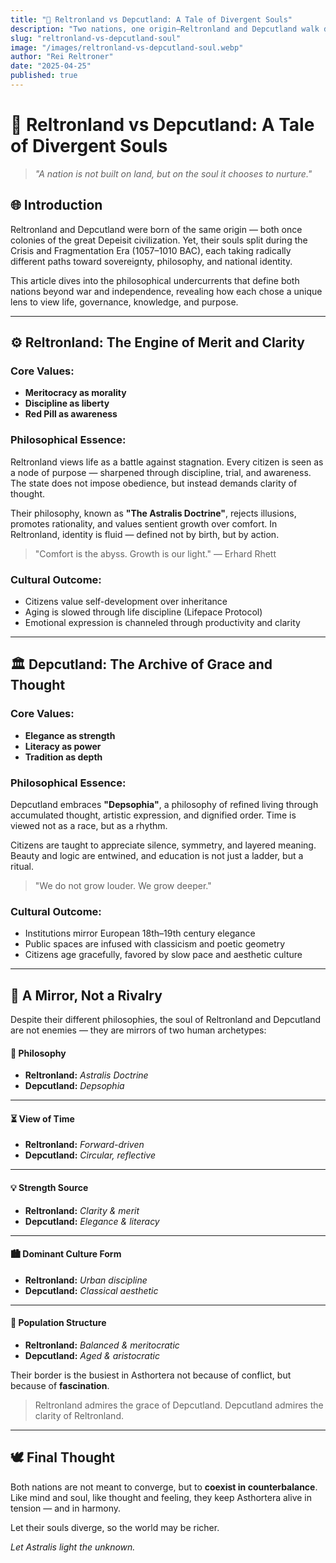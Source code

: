 ```yaml
---
title: "🧠 Reltronland vs Depcutland: A Tale of Divergent Souls"
description: "Two nations, one origin—Reltronland and Depcutland walk diverging paths of clarity and elegance. Discover their souls in contrast."
slug: "reltronland-vs-depcutland-soul"
image: "/images/reltronland-vs-depcutland-soul.webp"
author: "Rei Reltroner"
date: "2025-04-25"
published: true
---
```


# 🧠 Reltronland vs Depcutland: A Tale of Divergent Souls

> *"A nation is not built on land, but on the soul it chooses to nurture."*

## 🌐 Introduction
Reltronland and Depcutland were born of the same origin — both once colonies of the great Depeisit civilization. Yet, their souls split during the Crisis and Fragmentation Era (1057–1010 BAC), each taking radically different paths toward sovereignty, philosophy, and national identity.

This article dives into the philosophical undercurrents that define both nations beyond war and independence, revealing how each chose a unique lens to view life, governance, knowledge, and purpose.

---

## ⚙️ Reltronland: The Engine of Merit and Clarity

### Core Values:
- **Meritocracy as morality**
- **Discipline as liberty**
- **Red Pill as awareness**

### Philosophical Essence:
Reltronland views life as a battle against stagnation. Every citizen is seen as a node of purpose — sharpened through discipline, trial, and awareness. The state does not impose obedience, but instead demands clarity of thought.

Their philosophy, known as **"The Astralis Doctrine"**, rejects illusions, promotes rationality, and values sentient growth over comfort. In Reltronland, identity is fluid — defined not by birth, but by action.

> "Comfort is the abyss. Growth is our light." — Erhard Rhett

### Cultural Outcome:
- Citizens value self-development over inheritance
- Aging is slowed through life discipline (Lifepace Protocol)
- Emotional expression is channeled through productivity and clarity

---

## 🏛️ Depcutland: The Archive of Grace and Thought

### Core Values:
- **Elegance as strength**
- **Literacy as power**
- **Tradition as depth**

### Philosophical Essence:
Depcutland embraces **"Depsophia"**, a philosophy of refined living through accumulated thought, artistic expression, and dignified order. Time is viewed not as a race, but as a rhythm.

Citizens are taught to appreciate silence, symmetry, and layered meaning. Beauty and logic are entwined, and education is not just a ladder, but a ritual.

> "We do not grow louder. We grow deeper."

### Cultural Outcome:
- Institutions mirror European 18th–19th century elegance
- Public spaces are infused with classicism and poetic geometry
- Citizens age gracefully, favored by slow pace and aesthetic culture

---

## 🤝 A Mirror, Not a Rivalry
Despite their different philosophies, the soul of Reltronland and Depcutland are not enemies — they are mirrors of two human archetypes:

#### 🧭 Philosophy  
- **Reltronland:** *Astralis Doctrine*  
- **Depcutland:** *Depsophia*

---

#### ⏳ View of Time  
- **Reltronland:** *Forward-driven*  
- **Depcutland:** *Circular, reflective*

---

#### 💡 Strength Source  
- **Reltronland:** *Clarity & merit*  
- **Depcutland:** *Elegance & literacy*

---

#### 🏙️ Dominant Culture Form  
- **Reltronland:** *Urban discipline*  
- **Depcutland:** *Classical aesthetic*

---

#### 🧬 Population Structure  
- **Reltronland:** *Balanced & meritocratic*  
- **Depcutland:** *Aged & aristocratic*

Their border is the busiest in Asthortera not because of conflict, but because of **fascination**.

> Reltronland admires the grace of Depcutland.
> Depcutland admires the clarity of Reltronland.

---

## 🕊️ Final Thought
Both nations are not meant to converge, but to **coexist in counterbalance**. Like mind and soul, like thought and feeling, they keep Asthortera alive in tension — and in harmony.

Let their souls diverge, so the world may be richer.

*Let Astralis light the unknown.*
